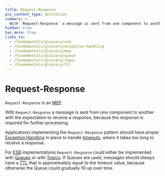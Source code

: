 ```yaml
---
title: Request-Response
pcx_content_type: definition
summary: >-
  With `Request-Response` a message is sent from one component to another with the expectation to receive a response, because the response is required for further processing. `Request-Response` is an [MEP](/fundamentals/glossary/#mep).
hidden: true
has_more: true
links_to:
  - /fundamentals/glossary/esb
  - /fundamentals/glossary/exception-handling
  - /fundamentals/glossary/mep
  - /fundamentals/glossary/queue
  - /fundamentals/glossary/topic
  - /fundamentals/glossary/ttl
---
```


# Request-Response

`Request-Response` is an [MEP](/fundamentals/glossary/mep).

With `Request-Response` a message is sent from one component to another with the expectation to receive a response, because the response is required for further processing.

Applications implementing the `Request-Response` pattern should have proper [Exception Handling](/fundamentals/glossary/exception-handling) in place to handle [timeouts](/fundamentals/glossary/ttl), where it takes too long to receive a response.

For [ESB](/fundamentals/glossary/esb) implementations `Request-Response` could either be implemented with [Queues](/fundamentals/glossary/queue) or with [Topics](/fundamentals/glossary/topic). If Queues are used, messages should _always_ have a [TTL](/fundamentals/glossary/ttl) that is approximately equal to the timeout value, because otherwise the Queue could gradually fill up over time.
